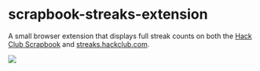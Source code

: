 # scrapbook-streaks-extension

A small browser extension that displays full streak counts on both the [Hack Club Scrapbook](https://scrapbook.hackclub.com) and [streaks.hackclub.com](https://streaks.hackclub.com).

![](https://user-images.githubusercontent.com/34525547/86604327-3b953580-bf73-11ea-87fb-d5440338f69f.png)